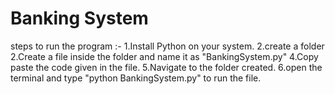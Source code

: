 # Banking System
steps to run the program :-
1.Install Python on your system.
2.create a folder 
2.Create a file inside the folder and name it as  "BankingSystem.py"
4.Copy paste the code given in the file.
5.Navigate to the folder created.
6.open the terminal and type "python BankingSystem.py" to run the file.


